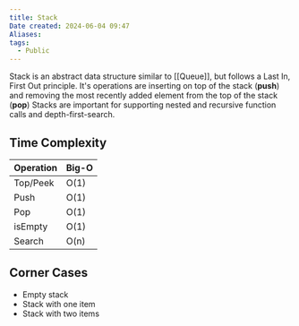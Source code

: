 ```yaml
---
title: Stack
Date created: 2024-06-04 09:47
Aliases:
tags: 
  - Public
---
```


Stack is an abstract data structure similar to [[Queue]], but follows a Last In, First Out principle.
It's operations are inserting on top of the stack (**push**) and removing the most recently added element from the top of the stack (**pop**)
Stacks are important for supporting nested and recursive function calls and depth-first-search.

## Time Complexity
|Operation|Big-O|
|---|---|
|Top/Peek|O(1)|
|Push|O(1)|
|Pop|O(1)|
|isEmpty|O(1)|
|Search|O(n)|

## Corner Cases
- Empty stack
- Stack with one item
- Stack with two items